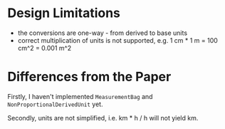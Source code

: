 # Design Limitations

* the conversions are one-way - from derived to base units
* correct multiplication of units is not supported, e.g. 1 cm * 1 m = 100 cm^2 =
  0.001 m^2

# Differences from the Paper

Firstly, I haven't implemented `MeasurementBag` and `NonProportionalDerivedUnit`
yet.

Secondly, units are not simplified, i.e. km * h / h will not yield km.